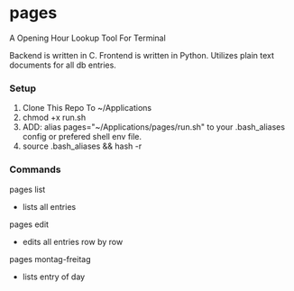 # pages
A Opening Hour Lookup Tool For Terminal 

Backend is written in C.
Frontend is written in Python.
Utilizes plain text documents for all db entries.

### Setup
1. Clone This Repo To ~/Applications
2. chmod +x run.sh
3. ADD: alias pages="~/Applications/pages/run.sh" to your .bash_aliases config or prefered shell env file.
4. source .bash_aliases && hash -r

### Commands
pages list
  - lists all entries

pages edit
  - edits all entries row by row

pages montag-freitag
  - lists entry of day
